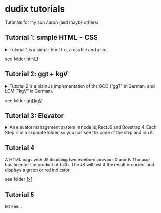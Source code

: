 # dudix tutorials
Tutorials for my son Aaron (and maybe others)

## Tutorial 1: simple HTML + CSS
<details><summary>Tutorial 1 is a simple html file, a css file and a ico.</summary>
The example shows how to organize a page with `<div>` tags.
We use `padding` and `box-sizing: border-box;` within the css to prettify the page.
</details>

see folder [html_1](./html_1/)

## Tutorial 2: ggt + kgV
<details><summary>Tutorial 2 is a plain Js implementation of the GCD ("ggT" in German) and LCM ("kgV" in German).</summary>
The exmaple implements the calculation accoring the aglorithm in my son's math book. It's not the best software engineering solution - but that was not the gloal...
</details>

see folder [ggTkgV](./ggTkgV/)

## Tutorial 3: Elevator
<details><summary>An elevator management system in node.js, RectJS and Boostrap 4.
Each Step is in a separate folder, so you can see the code of the step and run it.</summary>

To run it, go to folder and execute

```
npm install
npm start
```

### Step 1: setup the system
Nothing spectacular, just the node.js + a basic "Hello World" React.js app.

see folder [elevator/step1](./elevator/step1/)

### Step 2:
Adding a "elevator" component with micromanagement functions like open and close door.

see folder [elevator/step2](./elevator/step2/)

### Step 3:
Adding some GUI elements for the elevator and let the elevator move.

see folder [elevator/step3](./elevator/step3/)

### Step 4:
Adding
 * a destination chooser for each elevator
 * a command stack for each elevator
 * a building with floors panels with "call the elevator"-buttons

see folder [elevator/step4](./elevator/step4/)

### Step 5:
Adding
 * a mainController to dispatch calls from the floors to the available elevators
 * a message broker in between "floors", "mainController" and "elevators" (use https://www.npmjs.com/package/postal)

see folder [elevator/step5](./elevator/step5/)

### Step 6:
Fine tuning
 * when to close/open a door
 * a bit more intelligent mainController
 * ...

see folder [elevator/step6](./elevator/step6/)
</details>

## Tutorial 4
A HTML page with JS displaing two numbers between 0 and 9. The user has to enter the product of both. The JS will test if the result is correct and displays a green or red indicator.

see folder [1x1](./1x1/)

## Tutorial 5
let see...
